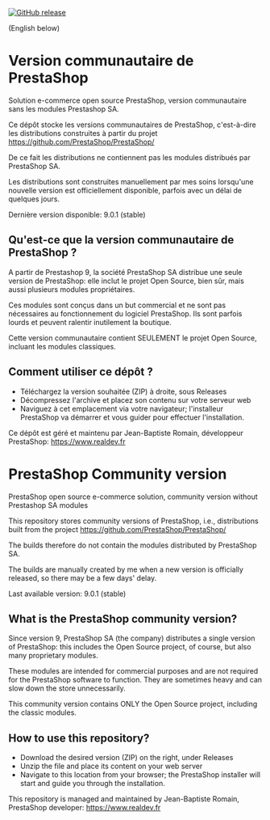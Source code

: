 [![GitHub release](https://img.shields.io/github/v/release/jbromain/prestashop-community?sort=semver)](https://github.com/jbromain/prestashop-community/releases)

(English below)

# Version communautaire de PrestaShop
Solution e-commerce open source PrestaShop, version communautaire sans les modules Prestashop SA.

Ce dépôt stocke les versions communautaires de PrestaShop, c'est-à-dire les distributions construites à partir du projet https://github.com/PrestaShop/PrestaShop/

De ce fait les distributions ne contiennent pas les modules distribués par PrestaShop SA.

Les distributions sont construites manuellement par mes soins lorsqu'une nouvelle version est officiellement disponible, parfois avec un délai de quelques jours.

Dernière version disponible: 9.0.1 (stable)

## Qu'est-ce que la version communautaire de PrestaShop ?

A partir de Prestashop 9, la société PrestaShop SA distribue une seule version de PrestaShop: elle inclut le projet Open Source, bien sûr, mais aussi plusieurs modules propriétaires.

Ces modules sont conçus dans un but commercial et ne sont pas nécessaires au fonctionnement du logiciel PrestaShop. Ils sont parfois lourds et peuvent ralentir inutilement la boutique.

Cette version communautaire contient SEULEMENT le projet Open Source, incluant les modules classiques.

## Comment utiliser ce dépôt ?
- Téléchargez la version souhaitée (ZIP) à droite, sous Releases
- Décompressez l'archive et placez son contenu sur votre serveur web
- Naviguez à cet emplacement via votre navigateur; l'installeur PrestaShop va démarrer et vous guider pour effectuer l'installation.

Ce dépôt est géré et maintenu par Jean-Baptiste Romain, développeur PrestaShop: https://www.realdev.fr



# PrestaShop Community version
PrestaShop open source e-commerce solution, community version without Prestashop SA modules

This repository stores community versions of PrestaShop, i.e., distributions built from the project https://github.com/PrestaShop/PrestaShop/

The builds therefore do not contain the modules distributed by PrestaShop SA.

The builds are manually created by me when a new version is officially released, so there may be a few days' delay.

Last available version: 9.0.1 (stable)

## What is the PrestaShop community version?

Since version 9, PrestaShop SA (the company) distributes a single version of PrestaShop: this includes the Open Source project, of course, but also many proprietary modules.

These modules are intended for commercial purposes and are not required for the PrestaShop software to function. They are sometimes heavy and can slow down the store unnecessarily.

This community version contains ONLY the Open Source project, including the classic modules.

## How to use this repository?
- Download the desired version (ZIP) on the right, under Releases
- Unzip the file and place its content on your web server
- Navigate to this location from your browser; the PrestaShop installer will start and guide you through the installation.

This repository is managed and maintained by Jean-Baptiste Romain, PrestaShop developer: https://www.realdev.fr
